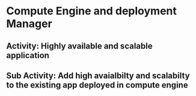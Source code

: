 # Compute Engine and deployment Manager

## Activity: Highly available and scalable application

## Sub Activity: Add high avaialbilty and scalabilty to the existing app deployed in compute engine
